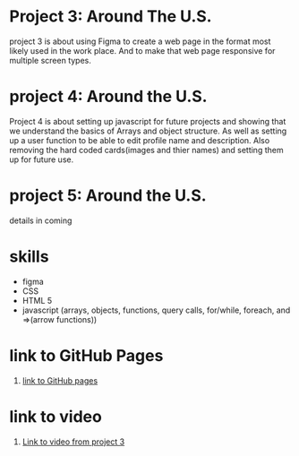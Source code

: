 # Project 3: Around The U.S.

project 3 is about using Figma to create a web page in the format most likely used in the work place.
And to make that web page responsive for multiple screen types.

# project 4: Around the U.S.

Project 4 is about setting up javascript for future projects and showing that we understand the basics
of Arrays and object structure. As well as setting up a user function to be able to edit profile name and description. Also removing the hard coded cards(images and thier names) and setting them up for future use.

# project 5: Around the U.S.

details in coming

# skills

- figma
- CSS
- HTML 5
- javascript (arrays, objects, functions, query calls, for/while, foreach, and =>(arrow functions))

# link to GitHub Pages

1. [link to GitHub pages](https://San2ue.github.io/se_project_aroundtheus)

# link to video

1. [Link to video from project 3](https://drive.google.com/drive/folders/1EaZj8JIGo_lan4Zvc4Vb0eh-7-taryQK?usp=sharing)
